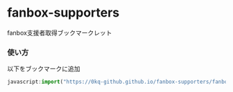 # fanbox-supporters
fanbox支援者取得ブックマークレット

### 使い方
以下をブックマークに追加  
```javascript
javascript:import("https://0kq-github.github.io/fanbox-supporters/fanbox-supporters.js").then(m=>{m.main()}).catch(e=>alert(`エラー (${e})`));
```
